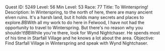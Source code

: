 Quest ID: 5249
Level: 56
Min Level: 53
Race: 77
Title: To Winterspring!
Description: In Winterspring, to the north of here, there are many ancient elven ruins. It's a harsh land, but it holds many secrets and places to explore.$B$BWith all my work to do here in Felwood, I have not had the opportunity to travel to Winterspring. But there's no reason why you shouldn't!$B$BWhile you're there, look for Wynd Nightchaser. He spends most of his time in Starfall Village and he knows a lot about the area.
Objective: Find Starfall Village in Winterspring and speak with Wynd Nightchaser.
